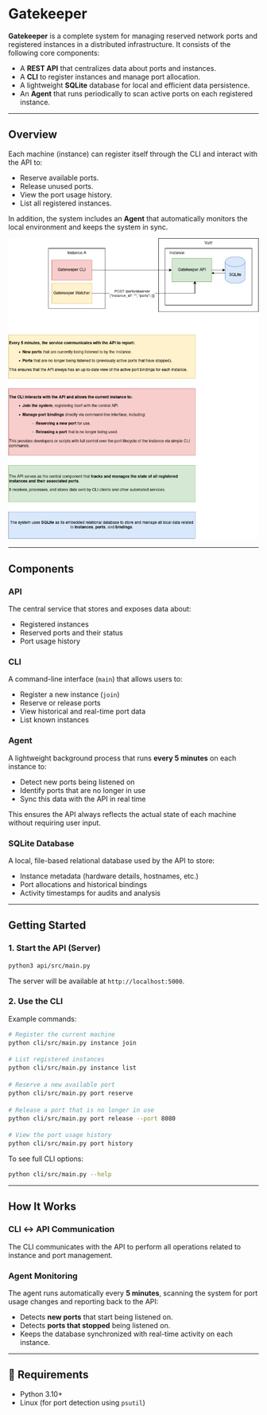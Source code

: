 # Gatekeeper

**Gatekeeper** is a complete system for managing reserved network ports and registered instances in a distributed infrastructure. It consists of the following core components:

* A **REST API** that centralizes data about ports and instances.
* A **CLI** to register instances and manage port allocation.
* A lightweight **SQLite** database for local and efficient data persistence.
* An **Agent** that runs periodically to scan active ports on each registered instance.

---

## Overview

Each machine (instance) can register itself through the CLI and interact with the API to:

* Reserve available ports.
* Release unused ports.
* View the port usage history.
* List all registered instances.

In addition, the system includes an **Agent** that automatically monitors the local environment and keeps the system in sync.


![Gatekeeper Design System](./docs/images/gatekeeper.jpg)

---

## Components

### API

The central service that stores and exposes data about:

* Registered instances
* Reserved ports and their status
* Port usage history

### CLI

A command-line interface (`main`) that allows users to:

* Register a new instance (`join`)
* Reserve or release ports
* View historical and real-time port data
* List known instances

### Agent

A lightweight background process that runs **every 5 minutes** on each instance to:

* Detect new ports being listened on
* Identify ports that are no longer in use
* Sync this data with the API in real time

This ensures the API always reflects the actual state of each machine without requiring user input.

### SQLite Database

A local, file-based relational database used by the API to store:

* Instance metadata (hardware details, hostnames, etc.)
* Port allocations and historical bindings
* Activity timestamps for audits and analysis

---

## Getting Started

### 1. Start the API (Server)

```bash
python3 api/src/main.py
```

The server will be available at `http://localhost:5000`.

### 2. Use the CLI

Example commands:

```bash
# Register the current machine
python cli/src/main.py instance join

# List registered instances
python cli/src/main.py instance list

# Reserve a new available port
python cli/src/main.py port reserve

# Release a port that is no longer in use
python cli/src/main.py port release --port 8080

# View the port usage history
python cli/src/main.py port history
```

To see full CLI options:

```bash
python cli/src/main.py --help
```

---

## How It Works

### CLI ↔ API Communication

The CLI communicates with the API to perform all operations related to instance and port management.

### Agent Monitoring

The agent runs automatically every **5 minutes**, scanning the system for port usage changes and reporting back to the API:

* Detects **new ports** that start being listened on.
* Detects **ports that stopped** being listened on.
* Keeps the database synchronized with real-time activity on each instance.

---

## 📌 Requirements

* Python 3.10+
* Linux (for port detection using `psutil`)

